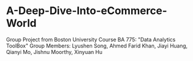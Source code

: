# A-Deep-Dive-Into-eCommerce-World
Group Project from Boston University Course BA 775: "Data Analytics ToolBox"
Group Members: Lyushen Song, Ahmed Farid Khan, Jiayi Huang, Qianyi Mo, Jishnu Moorthy, Xinyuan Hu
